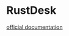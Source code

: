 # RustDesk

[official documentation]( https://rustdesk.com/docs/en/self-host/rustdesk-server-oss/docker/)
